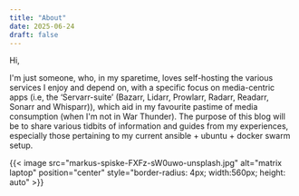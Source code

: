 ```yaml
---
title: "About"
date: 2025-06-24
draft: false
---
```


Hi,

I'm just someone, who, in my sparetime, loves self-hosting the various services I enjoy and depend on, with a specific focus on media-centric apps (i.e, the ‘Servarr-suite’ (Bazarr, Lidarr, Prowlarr, Radarr, Readarr, Sonarr and Whisparr)), which aid in my favourite pastime of media consumption (when I'm not in War Thunder). The purpose of this blog will be to share various tidbits of information and guides from my experiences, especially those pertaining to my current ansible + ubuntu + docker swarm setup. 

{{< image src="markus-spiske-FXFz-sW0uwo-unsplash.jpg" alt="matrix laptop" position="center"
    style="border-radius: 4px; width:560px; height: auto" >}}

<script data-name="BMC-Widget" data-cfasync="false" src="https://cdnjs.buymeacoffee.com/1.0.0/widget.prod.min.js" data-id="lebowski89" data-description="Support me on Buy me a coffee!" data-message="Support Me" data-color="#5F7FFF" data-position="Right" data-x_margin="18" data-y_margin="18"></script>